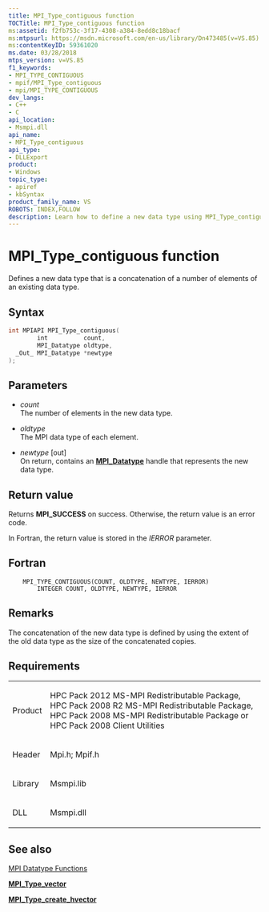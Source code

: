 ```yaml
---
title: MPI_Type_contiguous function
TOCTitle: MPI_Type_contiguous function
ms:assetid: f2fb753c-3f17-4308-a384-8edd8c18bacf
ms:mtpsurl: https://msdn.microsoft.com/en-us/library/Dn473485(v=VS.85)
ms:contentKeyID: 59361020
ms.date: 03/28/2018
mtps_version: v=VS.85
f1_keywords:
- MPI_TYPE_CONTIGUOUS
- mpif/MPI_Type_contiguous
- mpi/MPI_TYPE_CONTIGUOUS
dev_langs:
- C++
- C
api_location:
- Msmpi.dll
api_name:
- MPI_Type_contiguous
api_type:
- DLLExport
product:
- Windows
topic_type:
- apiref
- kbSyntax
product_family_name: VS
ROBOTS: INDEX,FOLLOW
description: Learn how to define a new data type using MPI_Type_contiguous function on Microsoft's official site. Step-by-step guide included.
---
```


# MPI\_Type\_contiguous function

Defines a new data type that is a concatenation of a number of elements of an existing data type.

## Syntax

``` c++
int MPIAPI MPI_Type_contiguous(
        int          count,
        MPI_Datatype oldtype,
  _Out_ MPI_Datatype *newtype
);
```

## Parameters

  - *count*  
    The number of elements in the new data type.

  - *oldtype*  
    The MPI data type of each element.

  - *newtype* \[out\]  
    On return, contains an [**MPI\_Datatype**](mpi-datatype-enumeration.md) handle that represents the new data type.

## Return value

Returns **MPI\_SUCCESS** on success. Otherwise, the return value is an error code.

In Fortran, the return value is stored in the *IERROR* parameter.

## Fortran

``` FORTRAN
    MPI_TYPE_CONTIGUOUS(COUNT, OLDTYPE, NEWTYPE, IERROR)
        INTEGER COUNT, OLDTYPE, NEWTYPE, IERROR
```

## Remarks

The concatenation of the new data type is defined by using the extent of the old data type as the size of the concatenated copies.

## Requirements

<table>
<colgroup>
<col/>
<col/>
</colgroup>
<tbody>
<tr class="odd">
<td><p>Product</p></td>
<td><p>HPC Pack 2012 MS-MPI Redistributable Package, HPC Pack 2008 R2 MS-MPI Redistributable Package, HPC Pack 2008 MS-MPI Redistributable Package or HPC Pack 2008 Client Utilities</p></td>
</tr>
<tr class="even">
<td><p>Header</p></td>
<td>Mpi.h;
Mpif.h</td>
</tr>
<tr class="odd">
<td><p>Library</p></td>
<td>Msmpi.lib</td>
</tr>
<tr class="even">
<td><p>DLL</p></td>
<td>Msmpi.dll</td>
</tr>
</tbody>
</table>


## See also

[MPI Datatype Functions](mpi-datatype-functions.md)

[**MPI\_Type\_vector**](mpi-type-vector-function.md)

[**MPI\_Type\_create\_hvector**](mpi-type-create-hvector-function.md)

